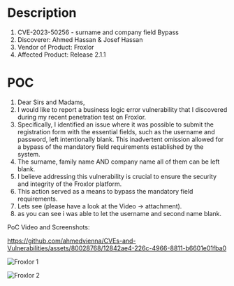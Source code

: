 # Description

1. CVE-2023-50256 - surname and company field Bypass
1. Discoverer: Ahmed Hassan & Josef Hassan
1. Vendor of Product: Froxlor
1. Affected Product: Release 2.1.1

# POC
1. Dear Sirs and Madams,
1. I would like to report a business logic error vulnerability that I discovered during my recent penetration test on Froxlor.
1. Specifically, I identified an issue where it was possible to submit the registration form with the essential fields, such as the username and password, left intentionally blank. This inadvertent omission allowed for a bypass of the mandatory field requirements established by the system.
1. The surname, family name AND company name all of them can be left blank.
1. I believe addressing this vulnerability is crucial to ensure the security and integrity of the Froxlor platform.
1. This action served as a means to bypass the mandatory field requirements.
1. Lets see (please have a look at the Video -> attachment).
1. as you can see i was able to let the username and second name blank.


PoC Video and Screenshots:

https://github.com/ahmedvienna/CVEs-and-Vulnerabilities/assets/80028768/12842ae4-226c-4966-8811-b6601e01fba0


![Froxlor 1](https://github.com/ahmedvienna/CVEs-and-Vulnerabilities/assets/80028768/b5df8561-e201-4393-aca2-9e3770c392b5)

![Froxlor 2](https://github.com/ahmedvienna/CVEs-and-Vulnerabilities/assets/80028768/0b61c51d-421b-4a26-ab34-2d61a088eb51)
